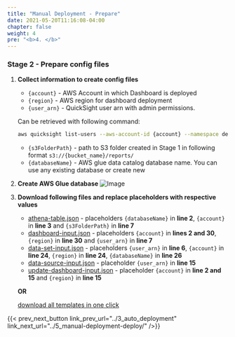 ```yaml
---
title: "Manual Deployment - Prepare"
date: 2021-05-20T11:16:08-04:00
chapter: false
weight: 4
pre: "<b>4. </b>"
---
```


### Stage 2 - Prepare config files

1. **Collect information to create config files**
    + `{account}` - AWS Account in which Dashboard is deployed
    + `{region}` - AWS region for dashboard deployment
    + `{user_arn}` - QuickSight user arn with admin permissions.
    
    Can be retrieved with following command:
    ```bash
    aws quicksight list-users --aws-account-id {account} --namespace default --region {region} --query 'UserList[*].Arn'
    ```
    + `{s3FolderPath}` - path to S3 folder created in Stage 1 in following format `s3://{bucket_name}/reports/`
    + `{databaseName}` - AWS glue data catalog database name. You can use any existing database or create new

1. **Create AWS Glue database**
    ![Image](/Cost/200_Cloud_Intelligence/Images/Glue_databaseName.png?classes=lab_picture_small)

1. **Download following files and replace placeholders with respective values**
    + [athena-table.json](/Cost/200_Cloud_Intelligence/templates/tao/athena-table.json) - placeholders `{databaseName}` in **line 2**, `{account}` in **line 3** and `{s3FolderPath}` in **line 7**
    + [dashboard-input.json](/Cost/200_Cloud_Intelligence/templates/tao/dashboard-input.json) - placeholders `{account}` in **lines 2 and 30**, `{region}` in **line 30** and `{user_arn}` in **line 7**
    + [data-set-input.json](/Cost/200_Cloud_Intelligence/templates/tao/data-set-input.json) - placeholders `{user_arn}` in **line 6**, `{account}` in **line 24**, `{region}` in **line 24**, `{databaseName}` in **line 26**
    + [data-source-input.json](/Cost/200_Cloud_Intelligence/templates/tao/data-source-input.json) - placeholder `{user_arn}` in **line 15**
    + [update-dashboard-input.json](/Cost/200_Cloud_Intelligence/templates/tao/update-dashboard-input.json) - placeholder `{account}` in **line 2 and 15** and `{region}` in **line 15**

    **OR**
    
    [download all templates in one click](/Cost/200_Cloud_Intelligence/templates/tao/templates.zip)

{{< prev_next_button link_prev_url="../3_auto_deployment" link_next_url="../5_manual-deployment-deploy/" />}}